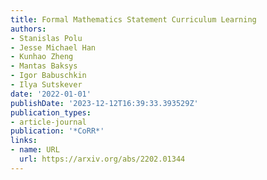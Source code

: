 ```yaml
---
title: Formal Mathematics Statement Curriculum Learning
authors:
- Stanislas Polu
- Jesse Michael Han
- Kunhao Zheng
- Mantas Baksys
- Igor Babuschkin
- Ilya Sutskever
date: '2022-01-01'
publishDate: '2023-12-12T16:39:33.393529Z'
publication_types:
- article-journal
publication: '*CoRR*'
links:
- name: URL
  url: https://arxiv.org/abs/2202.01344
---
```

